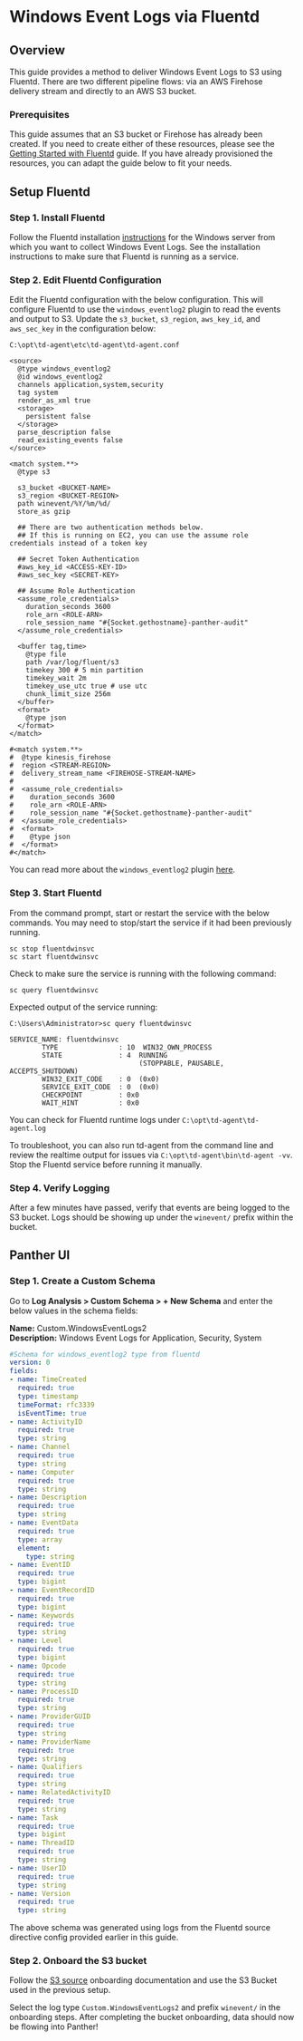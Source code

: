 # Windows Event Logs via Fluentd

## Overview

This guide provides a method to deliver Windows Event Logs to S3 using Fluentd. There are two different pipeline flows: via an AWS Firehose delivery stream and directly to an AWS S3 bucket.

### Prerequisites

This guide assumes that an S3 bucket or Firehose has already been created. If you need to create either of these resources, please see the [Getting Started with Fluentd](resource-guide.md) guide. If you have already provisioned the resources, you can adapt the guide below to fit your needs.

## Setup Fluentd

### Step 1. Install Fluentd

Follow the Fluentd installation [instructions](https://docs.fluentd.org/installation/install-by-msi) for the Windows server from which you want to collect Windows Event Logs. See the installation instructions to make sure that Fluentd is running as a service.

### Step 2. Edit Fluentd Configuration

Edit the Fluentd configuration with the below configuration. This will configure Fluentd to use the `windows_eventlog2` plugin to read the events and output to S3. Update the `s3_bucket`, `s3_region`, `aws_key_id`, and `aws_sec_key` in the configuration below:

```text
C:\opt\td-agent\etc\td-agent\td-agent.conf
```

```text
<source>
  @type windows_eventlog2
  @id windows_eventlog2
  channels application,system,security
  tag system
  render_as_xml true
  <storage>
    persistent false
  </storage>
  parse_description false
  read_existing_events false
</source>

<match system.**>	
  @type s3

  s3_bucket <BUCKET-NAME>
  s3_region <BUCKET-REGION>
  path winevent/%Y/%m/%d/
  store_as gzip	

  ## There are two authentication methods below. 
  ## If this is running on EC2, you can use the assume role credentials instead of a token key

  ## Secret Token Authentication
  #aws_key_id <ACCESS-KEY-ID>
  #aws_sec_key <SECRET-KEY>

  ## Assume Role Authentication
  <assume_role_credentials>
    duration_seconds 3600
    role_arn <ROLE-ARN>
    role_session_name "#{Socket.gethostname}-panther-audit"
  </assume_role_credentials>

  <buffer tag,time>
    @type file
    path /var/log/fluent/s3
    timekey 300 # 5 min partition
    timekey_wait 2m
    timekey_use_utc true # use utc
    chunk_limit_size 256m
  </buffer>
  <format>
    @type json
  </format>
</match>

#<match system.**>
#  @type kinesis_firehose
#  region <STREAM-REGION>
#  delivery_stream_name <FIREHOSE-STREAM-NAME>
#
#  <assume_role_credentials>
#    duration_seconds 3600
#    role_arn <ROLE-ARN>
#    role_session_name "#{Socket.gethostname}-panther-audit"
#  </assume_role_credentials>
#  <format>
#    @type json
#  </format>
#</match>
```

You can read more about the `windows_eventlog2` plugin [here](https://github.com/fluent/fluent-plugin-windows-eventlog#in_windows_eventlog2).

### Step 3. Start Fluentd 

From the command prompt, start or restart the service with the below commands. You may need to stop/start the service if it had been previously running.

```text
sc stop fluentdwinsvc
sc start fluentdwinsvc
```

Check to make sure the service is running with the following command:

```text
sc query fluentdwinsvc
```

Expected output of the service running:

```text
C:\Users\Administrator>sc query fluentdwinsvc

SERVICE_NAME: fluentdwinsvc
        TYPE               : 10  WIN32_OWN_PROCESS
        STATE              : 4  RUNNING
                                (STOPPABLE, PAUSABLE, ACCEPTS_SHUTDOWN)
        WIN32_EXIT_CODE    : 0  (0x0)
        SERVICE_EXIT_CODE  : 0  (0x0)
        CHECKPOINT         : 0x0
        WAIT_HINT          : 0x0
```

You can check for Fluentd runtime logs under `C:\opt\td-agent\td-agent.log`

To troubleshoot, you can also run td-agent from the command line and review the realtime output for issues via `C:\opt\td-agent\bin\td-agent -vv`. Stop the Fluentd service before running it manually.

### Step 4. Verify Logging

After a few minutes have passed, verify that events are being logged to the S3 bucket. Logs should be showing up under the `winevent/` prefix within the bucket.

## Panther UI

### Step 1. Create a Custom Schema

Go to **Log Analysis &gt; Custom Schema &gt; + New Schema** and enter the below values in the schema fields:

**Name:** Custom.WindowsEventLogs2  
**Description:** Windows Event Logs for Application, Security, System

```yaml
#Schema for windows_eventlog2 type from fluentd
version: 0
fields:
- name: TimeCreated
  required: true
  type: timestamp
  timeFormat: rfc3339
  isEventTime: true
- name: ActivityID
  required: true
  type: string
- name: Channel
  required: true
  type: string
- name: Computer
  required: true
  type: string
- name: Description
  required: true
  type: string
- name: EventData
  required: true
  type: array
  element:
    type: string
- name: EventID
  required: true
  type: bigint
- name: EventRecordID
  required: true
  type: bigint
- name: Keywords
  required: true
  type: string
- name: Level
  required: true
  type: bigint
- name: Opcode
  required: true
  type: string
- name: ProcessID
  required: true
  type: string
- name: ProviderGUID
  required: true
  type: string
- name: ProviderName
  required: true
  type: string
- name: Qualifiers
  required: true
  type: string
- name: RelatedActivityID
  required: true
  type: string
- name: Task
  required: true
  type: bigint
- name: ThreadID
  required: true
  type: string
- name: UserID
  required: true
  type: string
- name: Version
  required: true
  type: string
```

The above schema was generated using logs from the Fluentd source directive config provided earlier in this guide.

### Step 2. Onboard the S3 bucket <a id="Step-2.-Onboard-the-S3-bucket"></a>

Follow the [S3 source](../../data-onboarding/data-transports/s3.md) onboarding documentation and use the S3 Bucket used in the previous setup.

Select the log type `Custom.WindowsEventLogs2` and prefix `winevent/` in the onboarding steps. After completing the bucket onboarding, data should now be flowing into Panther!

